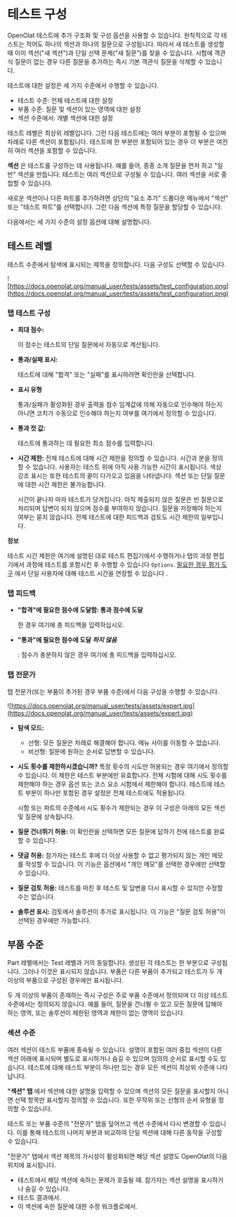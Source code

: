 # 테스트 구성

OpenOlat 테스트에 추가 구조화 및 구성 옵션을 사용할 수 있습니다. 원칙적으로 각 테스트는 적어도 하나의 섹션과 하나의 질문으로 구성됩니다. 따라서 새 테스트를 생성할 때 이미 섹션("새 섹션")과 단일 선택 문제("새 질문")를 찾을 수 있습니다. 시험에 객관식 질문이 없는 경우 다른 질문을 추가하는 즉시 기본 객관식 질문을 삭제할 수 있습니다.

테스트에 대한 설정은 세 가지 수준에서 수행할 수 있습니다.

- 테스트 수준: 전체 테스트에 대한 설정
- 부품 수준: 질문 및 섹션이 있는 영역에 대한 설정
- 섹션 수준에서: 개별 섹션에 대한 설정

테스트 레벨은 최상위 레벨입니다. 그런 다음 테스트에는 여러 부분이 포함될 수 있으며 차례로 다른 섹션이 포함됩니다. 테스트에 한 부분만 포함되어 있는 경우 이 부분은 여전히 여러 섹션을 포함할 수 있습니다.

**섹션** 은 테스트를 구성하는 데 사용됩니다. 예를 들어, 종종 소개 질문을 먼저 하고 "일반" 섹션을 만듭니다. 테스트는 여러 섹션으로 구성될 수 있습니다. 여러 섹션을 서로 중첩할 수 있습니다.

새로운 섹션이나 다른 파트를 추가하려면 상단의 "요소 추가" 드롭다운 메뉴에서 "섹션" 또는 "테스트 파트"를 선택합니다. 그런 다음 섹션에 특정 질문을 할당할 수 있습니다.

다음에서는 세 가지 수준의 설정 옵션에 대해 설명합니다.

## 테스트 레벨

테스트 수준에서 탐색에 표시되는 제목을 정의합니다. 다음 구성도 선택할 수 있습니다.

![https://docs.openolat.org/manual_user/tests/assets/test_configuration.png](https://docs.openolat.org/manual_user/tests/assets/test_configuration.png)

### 탭 테스트 구성

- **최대 점수:**
    
    이 점수는 테스트의 단일 질문에서 자동으로 계산됩니다.
    
- **통과/실패 표시:**
    
    테스트에 대해 "합격" 또는 "실패"를 표시하려면 확인란을 선택합니다.
    
- **표시 유형**
    
    통과/실패가 활성화된 경우 출력을 점수 임계값에 의해 자동으로 인수해야 하는지 아니면 코치가 수동으로 인수해야 하는지 여부를 여기에서 정의할 수 있습니다.
    
- **통과 컷 값:**
    
    테스트에 통과하는 데 필요한 최소 점수를 입력합니다.
    
- **시간 제한:** 전체 테스트에 대해 시간 제한을 정의할 수 있습니다. 시간과 분을 정의할 수 있습니다. 사용자는 테스트 위에 아직 사용 가능한 시간이 표시됩니다. 색상 강조 표시는 또한 테스트의 끝이 다가오고 있음을 나타냅니다. 섹션 또는 단일 질문에 대한 시간 제한은 불가능합니다.
    
    시간이 끝나자 마자 테스트가 당겨집니다. 아직 제출되지 않은 질문은 빈 질문으로 처리되며 답변이 되지 않으며 점수를 부여하지 않습니다. 질문을 저장해야 하는지 여부는 묻지 않습니다. 전체 테스트에 대한 피드백과 검토도 시간 제한의 일부입니다.
    

**정보**

테스트 시간 제한은 여기에 설명된 대로 테스트 편집기에서 수행하거나 탭의 과정 편집기에서 과정에 테스트를 포함시킨 후 수행할 수 있습니다 `Options`. [필요한 경우 평가 도구](https://docs.openolat.org/manual_user/course_operation/Assessment_tool_-_overview/) 에서 단일 사용자에 대해 테스트 시간을 연장할 수 있습니다 .

### 탭 피드백

- **"합격"에 필요한 점수에 도달함: 통과 점수에 도달**
    
    한 경우 여기에 총 피드백을 입력하십시오.
    
- **"통과"에 필요한 점수에 도달 *하지 않음***
    
    : 점수가 충분하지 않은 경우 여기에 총 피드백을 입력하십시오.
    

### 탭 전문가

탭 전문가(또는 부품이 추가된 경우 부품 수준)에서 다음 구성을 수행할 수 있습니다.

![https://docs.openolat.org/manual_user/tests/assets/expert.jpg](https://docs.openolat.org/manual_user/tests/assets/expert.jpg)

- **탐색 모드:**
    - 선형: 모든 질문은 차례로 해결해야 합니다. 메뉴 사이를 이동할 수 없습니다.
    - 비선형: 질문에 원하는 순서로 답변할 수 있습니다.
- **시도 횟수를 제한하시겠습니까?** 특정 횟수의 시도만 허용되는 경우 여기에서 정의할 수 있습니다. 이 제한은 테스트 부분에만 유효합니다. 전체 시험에 대해 시도 횟수를 제한해야 하는 경우 옵션 또는 코스 요소 시험에서 제한해야 합니다. 테스트에 테스트 부분이 하나만 포함된 경우 설정은 전체 테스트에도 적용됩니다.
    
    시험 또는 파트의 수준에서 시도 횟수가 제한되는 경우 이 구성은 아래의 모든 섹션 및 질문에 상속됩니다.
    
- **질문 건너뛰기 허용:** 이 확인란을 선택하면 모든 질문에 답하기 전에 테스트를 완료할 수 있습니다.
- **댓글 허용:** 참가자는 테스트 후에 더 이상 사용할 수 없고 평가되지 않는 개인 메모를 작성할 수 있습니다. 이 기능은 옵션에서 "개인 메모"를 선택한 경우에만 선택할 수 있습니다.
- **질문 검토 허용:** 테스트를 마친 후 테스트 및 답변을 다시 표시할 수 있지만 수정할 수는 없습니다.
- **솔루션 표시:** 검토에서 솔루션이 추가로 표시됩니다. 이 기능은 "질문 검토 허용"이 선택된 경우에만 가능합니다.

## 부품 수준

Part 레벨에서는 Test 레벨과 거의 동일합니다. 생성된 각 테스트는 한 부분으로 구성됩니다. 그러나 이것은 표시되지 않습니다. 부품은 다른 부품이 추가되고 테스트가 두 개 이상의 부품으로 구성된 경우에만 표시됩니다.

두 개 이상의 부품이 존재하는 즉시 구성은 주로 부품 수준에서 정의되며 더 이상 테스트 수준에서는 정의되지 않습니다. 예를 들어, 질문을 건너뛸 수 있고 모든 질문에 답해야 하는 영역, 또는 솔루션이 제한된 영역과 제한이 없는 영역이 있습니다.

### 섹션 수준

여러 섹션이 테스트 부품에 종속될 수 있습니다. 설명이 포함된 여러 중첩 섹션이 다른 섹션 아래에 표시되며 별도로 표시하거나 숨길 수 있으며 임의의 순서로 표시할 수도 있습니다. 테스트에 대해 테스트 부분이 하나만 있는 경우 모든 섹션이 최상위 수준에 나타납니다.

**"섹션" 탭** 에서 섹션에 대한 설명을 입력할 수 있으며 섹션의 모든 질문을 표시할지 아니면 선택 항목만 표시할지 정의할 수 있습니다. 또한 무작위 또는 선형의 순서 유형을 정의할 수 있습니다.

테스트 또는 부품 수준의 "전문가" 탭을 덮어쓰고 섹션 수준에서 다시 변경할 수 있습니다. 이를 통해 테스트의 나머지 부분과 비교하여 단일 섹션에 대해 다른 동작을 구성할 수 있습니다.

"전문가" 탭에서 섹션 제목의 가시성이 활성화되면 해당 섹션 설명도 OpenOlat의 다음 위치에 표시됩니다.

- 테스트에서 해당 섹션에 속하는 문제가 호출될 때. 참가자는 섹션 설명을 표시하거나 숨길 수 있습니다.
- 테스트 결과에서.
- 이 섹션에 속한 질문에 대한 수정 워크플로에서.